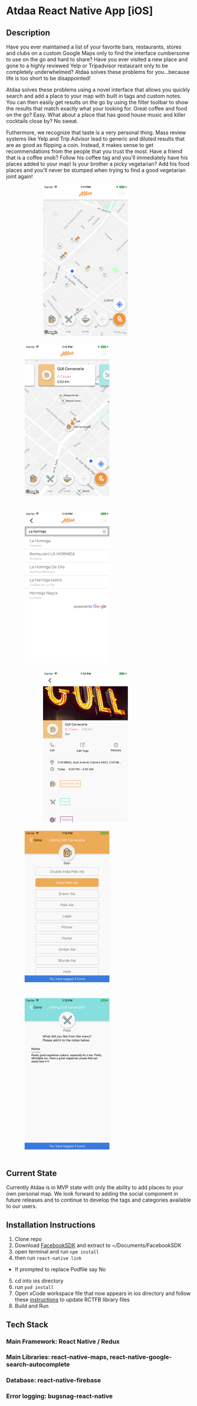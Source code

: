 # Atdaa React Native App [iOS]
## Description
Have you ever maintained a list of your favorite bars, restaurants, stores and clubs on a custom Google Maps only to find the interface cumbersome to use on the go and hard to share? Have you ever visited a new place and gone to a highly reviewed Yelp or Tripadvisor restaurant only to be completely underwhelmed? Atdaa solves these problems for you...because life is too short to be disappointed!

Atdaa solves these problems using a novel interface that allows you quickly search and add a place to your map with built in tags and custom notes. You can then easily get results on the go by using the filter toolbar to show the results that match exactly what your looking for. Great coffee and food on the go? Easy. What about a place that has good house music and killer cocktails close by? No sweat. 

Futhermore, we recognize that taste is a very personal thing. Mass review systems like Yelp and Trip Advisor lead to generic and diluted results that are as good as flipping a coin. Instead, it makes sense to get recommendations from the people that you trust the most. Have a friend that is a coffee snob? Follow his coffee tag and you'll immediately have his places added to your map! Is your brother a picky vegetarian? Add his food places and you'll never be stumped when trying to find a good vegetarian joint again!

<div style="margin-left: 30px; margin-right: 30px">
	<img src="https://github.com/macnube/Atdaa/blob/master/Images/Map.png" width="230" style="margin-left: 70px">
	<img src="https://github.com/macnube/Atdaa/blob/master/Images/MapPOICard.png" width="230" style="margin: 20px">
	<img src="https://github.com/macnube/Atdaa/blob/master/Images/PlaceSearch.png" width="230" style="margin: 20px">
</div>
<div style="margin-left: 30px; margin-right: 30px">
	<img src="https://github.com/macnube/Atdaa/blob/master/Images/PlaceInfo.png" width="230" style="margin-left: 70px">
	<img src="https://github.com/macnube/Atdaa/blob/master/Images/BeerTag.png" width="230" style="margin: 20px">
	<img src="https://github.com/macnube/Atdaa/blob/master/Images/FoodNote.png" width="230" style="margin: 20px">
</div>

## Current State
Currently Atdaa is in MVP state with only the ability to add places to your own personal map. We look forward to adding the social component in future releases and to continue to develop the tags and categories available to our users. 
## Installation Instructions
1. Clone repo
2. Download [FacebookSDK](https://origincache.facebook.com/developers/resources/?id=facebook-ios-sdk-current.zip) and extract to ~/Documents/FacebookSDK
3. open terminal and run `npm install`
4. then run `react-native link`
 * If prompted to replace Podfile say No
5. cd into ios directory
6. run `pod install`
7. Open xCode workspace file that now appears in ios directory and follow these [instructions](https://github.com/magus/react-native-facebook-login/issues/216) to update RCTFB library files
8. Build and Run
## Tech Stack
### Main Framework: React Native / Redux
### Main Libraries: react-native-maps, react-native-google-search-autocomplete
### Database: react-native-firebase
### Error logging: bugsnag-react-native
